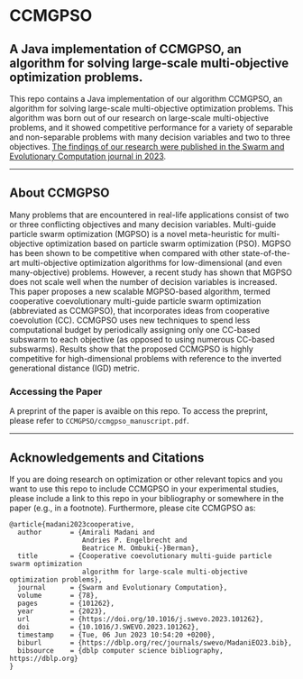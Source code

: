 # CCMGPSO
A Java implementation of CCMGPSO, an algorithm for solving large-scale multi-objective optimization problems. 
-------------------------------------------------------------------------------------------------------------------------------

This repo contains a Java implementation of our algorithm CCMGPSO, an algorithm for solving large-scale multi-objective optimization problems. This algorithm was born out of our research on large-scale multi-objective problems, and it showed competitive performance for a variety of separable and non-separable problems with many decision variables and two to three objectives. [The findings of our research were published in the Swarm and Evolutionary Computation journal in 2023](https://www.sciencedirect.com/science/article/pii/S2210650223000366).  

------------------------------------------------------


## About CCMGPSO
Many problems that are encountered in real-life applications consist of two or three conflicting objectives and many decision variables. Multi-guide particle swarm optimization (MGPSO) is a novel meta-heuristic for multi-objective optimization based on particle swarm optimization (PSO). MGPSO has been shown to be competitive when compared with other state-of-the-art multi-objective optimization algorithms for low-dimensional (and even many-objective) problems. However, a recent study has shown that MGPSO does not scale well when the number of decision variables is increased. This paper proposes a new scalable MGPSO-based algorithm, termed cooperative coevolutionary multi-guide particle swarm optimization (abbreviated as CCMGPSO), that incorporates ideas from cooperative coevolution (CC). CCMGPSO uses new techniques to spend less computational budget by periodically assigning only one CC-based subswarm to each objective (as opposed to using numerous CC-based subswarms). Results show that the proposed CCMGPSO is highly competitive for high-dimensional problems with reference to the inverted generational distance (IGD) metric.

### Accessing the Paper
A preprint of the paper is avaible on this repo. To access the preprint, please refer to `CCMGPSO/ccmgpso_manuscript.pdf`.

------------------------------------------------------
## Acknowledgements and Citations 
If you are doing research on optimization or other relevant topics and you want to use this repo to include CCMGPSO in your experimental studies, please include a link to this repo in your bibliography or somewhere in the paper (e.g., in a footnote). Furthermore, please cite CCMGPSO as: 


```
@article{madani2023cooperative,
  author       = {Amirali Madani and
                  Andries P. Engelbrecht and
                  Beatrice M. Ombuki{-}Berman},
  title        = {Cooperative coevolutionary multi-guide particle swarm optimization
                  algorithm for large-scale multi-objective optimization problems},
  journal      = {Swarm and Evolutionary Computation},
  volume       = {78},
  pages        = {101262},
  year         = {2023},
  url          = {https://doi.org/10.1016/j.swevo.2023.101262},
  doi          = {10.1016/J.SWEVO.2023.101262},
  timestamp    = {Tue, 06 Jun 2023 10:54:20 +0200},
  biburl       = {https://dblp.org/rec/journals/swevo/MadaniEO23.bib},
  bibsource    = {dblp computer science bibliography, https://dblp.org}
}
```
